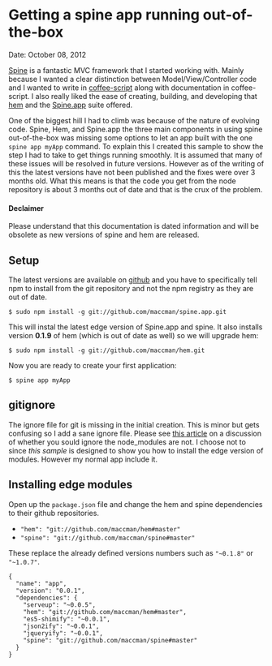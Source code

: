 Getting a spine app running out-of-the-box
==========================================

Date: October 08, 2012

[Spine][spine] is a fantastic MVC framework that I started working with. Mainly
because I wanted a clear distinction between Model/View/Controller code and I
wanted to write in [coffee-script][] along with documentation in coffee-script.
I also really liked the ease of creating, building, and developing that [hem][]
and the [Spine.app][spine-app] suite offered.

One of the biggest hill I had to climb was because of the nature of evolving
code. Spine, Hem, and Spine.app the three main components in using spine
out-of-the-box was missing some options to let an app built with the one
`spine app myApp` command. To explain this I created this sample to show the
step I had to take to get things running smoothly. It is assumed that many of
these issues will be resolved in future versions. However as of the writing of
this the latest versions have not been published and the fixes were over 3
months old. What this means is that the code you get from the node repository
is about 3 months out of date and that is the crux of the problem.

#### Declaimer ####

Please understand that this documentation is dated information and will be
obsolete as new versions of spine and hem are released.

[hem]: https://github.com/maccman/hem
[spine]: https://github.com/maccman/spine
[spine-app]: https://github.com/maccman/spine.app
[coffee-script]: http://coffeescript.org/

## Setup ##

The latest versions are available on [github](http://github.com) and you have
to specifically tell npm to install from the git repository and not the npm
registry as they are out of date.

    $ sudo npm install -g git://github.com/maccman/spine.app.git

This will instal the latest edge version of Spine.app and spine. It also
installs version **0.1.9** of hem (which is out of date as well) so we will
upgrade hem:

    $ sudo npm install -g git://github.com/maccman/hem.git

Now you are ready to create your first application:

    $ spine app myApp

## gitignore ##

The ignore file for git is missing in the initial creation. This is minor but
gets confusing so I add a sane ignore file. Please see [this article][1] on a
discussion of whether you sould ignore the node_modules are not. I choose not
to since _this sample_ is designed to show you how to install the edge version
of modules. However my normal app include it.

[1]: https://gist.github.com/3854887

## Installing edge modules ##

Open up the `package.json` file and change the hem and spine dependencies to
their github repositories.

* `"hem": "git://github.com/maccman/hem#master"`
* `"spine": "git://github.com/maccman/spine#master"`

These replace the already defined versions numbers such as `"~0.1.8"` or
`"~1.0.7"`.

    {
      "name": "app",
      "version": "0.0.1",
      "dependencies": {
        "serveup": "~0.0.5",
        "hem": "git://github.com/maccman/hem#master",
        "es5-shimify": "~0.0.1",
        "json2ify": "~0.0.1",
        "jqueryify": "~0.0.1",
        "spine": "git://github.com/maccman/spine#master"
      }
    }
